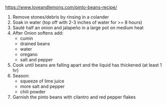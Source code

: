 https://www.loveandlemons.com/pinto-beans-recipe/

1. Remove stones/debris by rinsing in a colander
2. Soak in water (top off with 2-3 inches of water for >= 8 hours)
3. Sauté half an onion and jalapeño in a large pot on medium heat
4. After Onion softens add:
	- cumin
	- drained beans
	- water
	- oregano
	- salt and pepper
5. Cook until beans are falling apart and the liquid  has thickened (at least 1 hr)
6. Season:
	- squeeze of lime juice
	- more salt and pepper
	- chili powder
7. Garnish the pinto beans with cilantro and red pepper flakes
